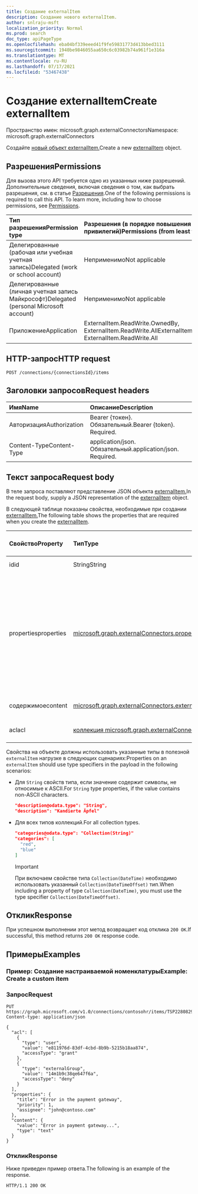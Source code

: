 ```yaml
---
title: Создание externalItem
description: Создание нового externalItem.
author: snlraju-msft
localization_priority: Normal
ms.prod: search
doc_type: apiPageType
ms.openlocfilehash: eba04bf339eeed41f9fe59831773d413bbed3111
ms.sourcegitcommit: 1940be9846055aa650c6c03982b74a961f1e316a
ms.translationtype: MT
ms.contentlocale: ru-RU
ms.lasthandoff: 07/17/2021
ms.locfileid: "53467438"
---
```

# <a name="create-externalitem"></a><span data-ttu-id="c4a4e-103">Создание externalItem</span><span class="sxs-lookup"><span data-stu-id="c4a4e-103">Create externalItem</span></span>

<span data-ttu-id="c4a4e-104">Пространство имен: microsoft.graph.externalConnectors</span><span class="sxs-lookup"><span data-stu-id="c4a4e-104">Namespace: microsoft.graph.externalConnectors</span></span>

<span data-ttu-id="c4a4e-105">Создайте [новый объект externalItem.](../resources/externalconnectors-externalitem.md)</span><span class="sxs-lookup"><span data-stu-id="c4a4e-105">Create a new [externalItem](../resources/externalconnectors-externalitem.md) object.</span></span>

## <a name="permissions"></a><span data-ttu-id="c4a4e-106">Разрешения</span><span class="sxs-lookup"><span data-stu-id="c4a4e-106">Permissions</span></span>
<span data-ttu-id="c4a4e-p101">Для вызова этого API требуется одно из указанных ниже разрешений. Дополнительные сведения, включая сведения о том, как выбрать разрешения, см. в статье [Разрешения](/graph/permissions-reference).</span><span class="sxs-lookup"><span data-stu-id="c4a4e-p101">One of the following permissions is required to call this API. To learn more, including how to choose permissions, see [Permissions](/graph/permissions-reference).</span></span>

|<span data-ttu-id="c4a4e-109">Тип разрешения</span><span class="sxs-lookup"><span data-stu-id="c4a4e-109">Permission type</span></span>|<span data-ttu-id="c4a4e-110">Разрешения (в порядке повышения привилегий)</span><span class="sxs-lookup"><span data-stu-id="c4a4e-110">Permissions (from least to most privileged)</span></span>|
|:---|:---|
|<span data-ttu-id="c4a4e-111">Делегированные (рабочая или учебная учетная запись)</span><span class="sxs-lookup"><span data-stu-id="c4a4e-111">Delegated (work or school account)</span></span>|<span data-ttu-id="c4a4e-112">Неприменимо</span><span class="sxs-lookup"><span data-stu-id="c4a4e-112">Not applicable</span></span>|
|<span data-ttu-id="c4a4e-113">Делегированные (личная учетная запись Майкрософт)</span><span class="sxs-lookup"><span data-stu-id="c4a4e-113">Delegated (personal Microsoft account)</span></span>|<span data-ttu-id="c4a4e-114">Неприменимо</span><span class="sxs-lookup"><span data-stu-id="c4a4e-114">Not applicable</span></span>|
|<span data-ttu-id="c4a4e-115">Приложение</span><span class="sxs-lookup"><span data-stu-id="c4a4e-115">Application</span></span>| <span data-ttu-id="c4a4e-116">ExternalItem.ReadWrite.OwnedBy, ExternalItem.ReadWrite.All</span><span class="sxs-lookup"><span data-stu-id="c4a4e-116">ExternalItem.ReadWrite.OwnedBy, ExternalItem.ReadWrite.All</span></span> |

## <a name="http-request"></a><span data-ttu-id="c4a4e-117">HTTP-запрос</span><span class="sxs-lookup"><span data-stu-id="c4a4e-117">HTTP request</span></span>

<!-- {
  "blockType": "ignored"
}
-->
``` http
POST /connections/{connectionsId}/items
```

## <a name="request-headers"></a><span data-ttu-id="c4a4e-118">Заголовки запросов</span><span class="sxs-lookup"><span data-stu-id="c4a4e-118">Request headers</span></span>
|<span data-ttu-id="c4a4e-119">Имя</span><span class="sxs-lookup"><span data-stu-id="c4a4e-119">Name</span></span>|<span data-ttu-id="c4a4e-120">Описание</span><span class="sxs-lookup"><span data-stu-id="c4a4e-120">Description</span></span>|
|:---|:---|
|<span data-ttu-id="c4a4e-121">Авторизация</span><span class="sxs-lookup"><span data-stu-id="c4a4e-121">Authorization</span></span>|<span data-ttu-id="c4a4e-p102">Bearer {токен}. Обязательный.</span><span class="sxs-lookup"><span data-stu-id="c4a4e-p102">Bearer {token}. Required.</span></span>|
|<span data-ttu-id="c4a4e-124">Content-Type</span><span class="sxs-lookup"><span data-stu-id="c4a4e-124">Content-Type</span></span>|<span data-ttu-id="c4a4e-p103">application/json. Обязательный.</span><span class="sxs-lookup"><span data-stu-id="c4a4e-p103">application/json. Required.</span></span>|

## <a name="request-body"></a><span data-ttu-id="c4a4e-127">Текст запроса</span><span class="sxs-lookup"><span data-stu-id="c4a4e-127">Request body</span></span>
<span data-ttu-id="c4a4e-128">В теле запроса поставляют представление JSON объекта [externalItem.](../resources/externalconnectors-externalitem.md)</span><span class="sxs-lookup"><span data-stu-id="c4a4e-128">In the request body, supply a JSON representation of the [externalItem](../resources/externalconnectors-externalitem.md) object.</span></span>

<span data-ttu-id="c4a4e-129">В следующей таблице показаны свойства, необходимые при создании [externalItem.](../resources/externalconnectors-externalitem.md)</span><span class="sxs-lookup"><span data-stu-id="c4a4e-129">The following table shows the properties that are required when you create the [externalItem](../resources/externalconnectors-externalitem.md).</span></span>

|<span data-ttu-id="c4a4e-130">Свойство</span><span class="sxs-lookup"><span data-stu-id="c4a4e-130">Property</span></span>|<span data-ttu-id="c4a4e-131">Тип</span><span class="sxs-lookup"><span data-stu-id="c4a4e-131">Type</span></span>| <span data-ttu-id="c4a4e-132">Обязательно (Y/N)</span><span class="sxs-lookup"><span data-stu-id="c4a4e-132">Required (Y/N)</span></span> | <span data-ttu-id="c4a4e-133">Описание</span><span class="sxs-lookup"><span data-stu-id="c4a4e-133">Description</span></span>|
|:---|:---|:---|:---|
|<span data-ttu-id="c4a4e-134">id</span><span class="sxs-lookup"><span data-stu-id="c4a4e-134">id</span></span>|<span data-ttu-id="c4a4e-135">String</span><span class="sxs-lookup"><span data-stu-id="c4a4e-135">String</span></span>|<span data-ttu-id="c4a4e-136">Да</span><span class="sxs-lookup"><span data-stu-id="c4a4e-136">Y</span></span>|<span data-ttu-id="c4a4e-137">ID элемента</span><span class="sxs-lookup"><span data-stu-id="c4a4e-137">The item ID</span></span>|
|<span data-ttu-id="c4a4e-138">properties</span><span class="sxs-lookup"><span data-stu-id="c4a4e-138">properties</span></span>|[<span data-ttu-id="c4a4e-139">microsoft.graph.externalConnectors.properties</span><span class="sxs-lookup"><span data-stu-id="c4a4e-139">microsoft.graph.externalConnectors.properties</span></span>](../resources/externalconnectors-properties.md)|<span data-ttu-id="c4a4e-140">Да</span><span class="sxs-lookup"><span data-stu-id="c4a4e-140">Y</span></span>|<span data-ttu-id="c4a4e-141">Свойства элемента.</span><span class="sxs-lookup"><span data-stu-id="c4a4e-141">The item properties.</span></span> <span data-ttu-id="c4a4e-142">Объект `properties` должен содержать по крайней мере одно свойство.</span><span class="sxs-lookup"><span data-stu-id="c4a4e-142">The `properties` object must contain at least one property.</span></span> <span data-ttu-id="c4a4e-143">Все `DateTime` свойства типа должны быть в формате ISO 8601.</span><span class="sxs-lookup"><span data-stu-id="c4a4e-143">All `DateTime` type properties must be in ISO 8601 format.</span></span>|
|<span data-ttu-id="c4a4e-144">содержимое</span><span class="sxs-lookup"><span data-stu-id="c4a4e-144">content</span></span>|[<span data-ttu-id="c4a4e-145">microsoft.graph.externalConnectors.externalItemContent</span><span class="sxs-lookup"><span data-stu-id="c4a4e-145">microsoft.graph.externalConnectors.externalItemContent</span></span>](../resources/externalconnectors-externalitemcontent.md)|<span data-ttu-id="c4a4e-146">Нет</span><span class="sxs-lookup"><span data-stu-id="c4a4e-146">N</span></span>|<span data-ttu-id="c4a4e-147">Внешний контент элемента</span><span class="sxs-lookup"><span data-stu-id="c4a4e-147">The external item content</span></span>|
|<span data-ttu-id="c4a4e-148">acl</span><span class="sxs-lookup"><span data-stu-id="c4a4e-148">acl</span></span>|<span data-ttu-id="c4a4e-149">[коллекция microsoft.graph.externalConnectors.acl](../resources/externalconnectors-acl.md)</span><span class="sxs-lookup"><span data-stu-id="c4a4e-149">[microsoft.graph.externalConnectors.acl](../resources/externalconnectors-acl.md) collection</span></span>|<span data-ttu-id="c4a4e-150">Да</span><span class="sxs-lookup"><span data-stu-id="c4a4e-150">Y</span></span>|<span data-ttu-id="c4a4e-151">Список управления доступом</span><span class="sxs-lookup"><span data-stu-id="c4a4e-151">The access control list</span></span>|

<span data-ttu-id="c4a4e-152">Свойства на объекте должны использовать указанные типы в полезной `externalItem` нагрузке в следующих сценариях:</span><span class="sxs-lookup"><span data-stu-id="c4a4e-152">Properties on an `externalItem` should use type specifiers in the payload in the following scenarios:</span></span>

- <span data-ttu-id="c4a4e-153">Для `String` свойств типа, если значение содержит символы, не относимые к ASCII.</span><span class="sxs-lookup"><span data-stu-id="c4a4e-153">For `String` type properties, if the value contains non-ASCII characters.</span></span>

    ```json
    "description@odata.type": "String",
    "description": "Kandierte Äpfel"
    ```

- <span data-ttu-id="c4a4e-154">Для всех типов коллекций.</span><span class="sxs-lookup"><span data-stu-id="c4a4e-154">For all collection types.</span></span>

    ```json
    "categories@odata.type": "Collection(String)"
    "categories": [
      "red",
      "blue"
    ]
    ```

    > [!IMPORTANT]
    > <span data-ttu-id="c4a4e-155">При включаем свойстве типа `Collection(DateTime)` необходимо использовать указанный `Collection(DateTimeOffset)` тип.</span><span class="sxs-lookup"><span data-stu-id="c4a4e-155">When including a property of type `Collection(DateTime)`, you must use the type specifier `Collection(DateTimeOffset)`.</span></span>

## <a name="response"></a><span data-ttu-id="c4a4e-156">Отклик</span><span class="sxs-lookup"><span data-stu-id="c4a4e-156">Response</span></span> 

<span data-ttu-id="c4a4e-157">При успешном выполнении этот метод возвращает код отклика `200 OK`.</span><span class="sxs-lookup"><span data-stu-id="c4a4e-157">If successful, this method returns `200 OK` response code.</span></span>

## <a name="examples"></a><span data-ttu-id="c4a4e-158">Примеры</span><span class="sxs-lookup"><span data-stu-id="c4a4e-158">Examples</span></span>

### <a name="example-create-a-custom-item"></a><span data-ttu-id="c4a4e-159">Пример: Создание настраиваемой номенклатуры</span><span class="sxs-lookup"><span data-stu-id="c4a4e-159">Example: Create a custom item</span></span>

### <a name="request"></a><span data-ttu-id="c4a4e-160">Запрос</span><span class="sxs-lookup"><span data-stu-id="c4a4e-160">Request</span></span>
<!-- {
  "blockType": "request",
  "name": "create_externalitem_from_externalConnections"
}
-->
``` http
PUT https://graph.microsoft.com/v1.0/connections/contosohr/items/TSP228082938
Content-type: application/json

{
  "acl": [
    {
      "type": "user",
      "value": "e811976d-83df-4cbd-8b9b-5215b18aa874",
      "accessType": "grant"
    },
    {
      "type": "externalGroup",
      "value": "14m1b9c38qe647f6a",
      "accessType": "deny"
    }
  ],
  "properties": {
    "title": "Error in the payment gateway",
    "priority": 1,
    "assignee": "john@contoso.com"
  },
  "content": {
    "value": "Error in payment gateway...",
    "type": "text"
  }
}
```


### <a name="response"></a><span data-ttu-id="c4a4e-161">Отклик</span><span class="sxs-lookup"><span data-stu-id="c4a4e-161">Response</span></span>

<span data-ttu-id="c4a4e-162">Ниже приведен пример ответа.</span><span class="sxs-lookup"><span data-stu-id="c4a4e-162">The following is an example of the response.</span></span>

<!-- {
  "blockType": "response",
  "truncated": true
} -->

```http
HTTP/1.1 200 OK
```

